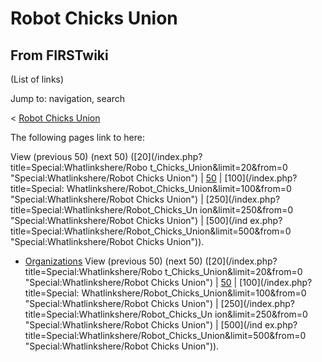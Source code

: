 # Robot Chicks Union

## From FIRSTwiki

(List of links)

Jump to: navigation, search

< [Robot Chicks Union](/index.php?title=Robot_Chicks_Union&redirect=no "Robot Chicks Union")

The following pages link to here:

View (previous 50) (next 50) ([20](/index.php?title=Special:Whatlinkshere/Robo
t_Chicks_Union&limit=20&from=0 "Special:Whatlinkshere/Robot Chicks Union") | [50](/index.php?title=Special:Whatlinkshere/Robot_Chicks_Union&limit=50&from=0 "Special:Whatlinkshere/Robot Chicks Union") | [100](/index.php?title=Special:
Whatlinkshere/Robot_Chicks_Union&limit=100&from=0 "Special:Whatlinkshere/Robot
Chicks Union") | [250](/index.php?title=Special:Whatlinkshere/Robot_Chicks_Un
ion&limit=250&from=0 "Special:Whatlinkshere/Robot Chicks Union") | [500](/ind
ex.php?title=Special:Whatlinkshere/Robot_Chicks_Union&limit=500&from=0 "Special:Whatlinkshere/Robot Chicks Union")).

- [Organizations](Organizations "Organizations") View (previous 50) (next 50) ([20](/index.php?title=Special:Whatlinkshere/Robo
  t_Chicks_Union&limit=20&from=0 "Special:Whatlinkshere/Robot Chicks Union") | [50](/index.php?title=Special:Whatlinkshere/Robot_Chicks_Union&limit=50&from=0 "Special:Whatlinkshere/Robot Chicks Union") | [100](/index.php?title=Special:
  Whatlinkshere/Robot_Chicks_Union&limit=100&from=0 "Special:Whatlinkshere/Robot
  Chicks Union") | [250](/index.php?title=Special:Whatlinkshere/Robot_Chicks_Un
  ion&limit=250&from=0 "Special:Whatlinkshere/Robot Chicks Union") | [500](/ind
  ex.php?title=Special:Whatlinkshere/Robot_Chicks_Union&limit=500&from=0 "Special:Whatlinkshere/Robot Chicks Union")).
